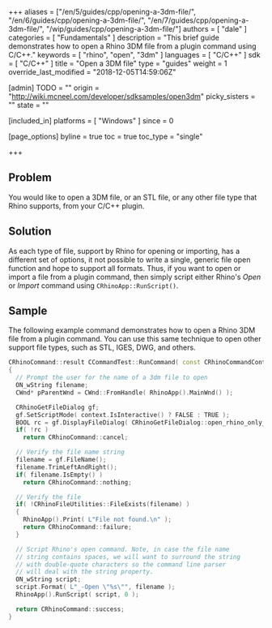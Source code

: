 +++
aliases = ["/en/5/guides/cpp/opening-a-3dm-file/", "/en/6/guides/cpp/opening-a-3dm-file/", "/en/7/guides/cpp/opening-a-3dm-file/", "/wip/guides/cpp/opening-a-3dm-file/"]
authors = [ "dale" ]
categories = [ "Fundamentals" ]
description = "This brief guide demonstrates how to open a Rhino 3DM file from a plugin command using C/C++."
keywords = [ "rhino", "open", "3dm" ]
languages = [ "C/C++" ]
sdk = [ "C/C++" ]
title = "Open a 3DM file"
type = "guides"
weight = 1
override_last_modified = "2018-12-05T14:59:06Z"

[admin]
TODO = ""
origin = "http://wiki.mcneel.com/developer/sdksamples/open3dm"
picky_sisters = ""
state = ""

[included_in]
platforms = [ "Windows" ]
since = 0

[page_options]
byline = true
toc = true
toc_type = "single"

+++

 
## Problem

You would like to open a 3DM file, or an STL file, or any other file type that Rhino supports, from your C/C++ plugin.

## Solution

As each type of file, support by Rhino for opening or importing, has a different set of options, it not possible to write a single, generic file open function and hope to support all formats.  Thus, if you want to open or import a file from a plugin command, then simply script either Rhino's *Open* or *Import* command using `CRhinoApp::RunScript()`.

## Sample

The following example command demonstrates how to open a Rhino 3DM file from a plugin command.  You can use this same technique to open other support file types, such as STL, IGES, DWG, and others.

```cpp
CRhinoCommand::result CCommandTest::RunCommand( const CRhinoCommandContext& context )
{
  // Prompt the user for the name of a 3dm file to open
  ON_wString filename;
  CWnd* pParentWnd = CWnd::FromHandle( RhinoApp().MainWnd() );

  CRhinoGetFileDialog gf;
  gf.SetScriptMode( context.IsInteractive() ? FALSE : TRUE );
  BOOL rc = gf.DisplayFileDialog( CRhinoGetFileDialog::open_rhino_only_dialog, filename, pParentWnd );
  if( !rc )
    return CRhinoCommand::cancel;

  // Verify the file name string
  filename = gf.FileName();
  filename.TrimLeftAndRight();
  if( filename.IsEmpty() )
    return CRhinoCommand::nothing;

  // Verify the file
  if( !CRhinoFileUtilities::FileExists(filename) )
  {
    RhinoApp().Print( L"File not found.\n" );
    return CRhinoCommand::failure;
  }

  // Script Rhino's open command. Note, in case the file name
  // string contains spaces, we will want to surround the string
  // with double-quote characters so the command line parser
  // will deal with the string property.
  ON_wString script;
  script.Format( L"_-Open \"%s\"", filename );
  RhinoApp().RunScript( script, 0 );

  return CRhinoCommand::success;
}
```
